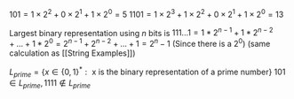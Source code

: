 $101 = 1 \times 2^{2}+ 0 \times 2^{1} + 1 \times 2^{0} = 5$
$1101 = 1 \times 2^{3} + 1 \times 2^{2}+ 0 \times 2^{1} + 1 \times 2^{0} = 13$

Largest binary representation using $n$ bits is
$111...1 = 1*2^{n-1} + 1*2^{n-2}+...+1*2^{0}= 2^{n-1}+2^{n-2}+...+1=2^{n}-1$
(Since there is a $2^{0}$)
(same calculation as [[String Examples]])

$L_{prime}=\{x \in \{0,1\}^{*}: \text{ x is the binary representation of a prime number}\}$
$101 \in L_{prime}, 1111 \notin L_{prime}$

